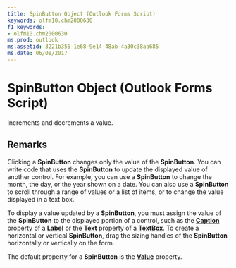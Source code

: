 ```yaml
---
title: SpinButton Object (Outlook Forms Script)
keywords: olfm10.chm2000630
f1_keywords:
- olfm10.chm2000630
ms.prod: outlook
ms.assetid: 3221b356-1e68-9e14-48ab-4a30c38aa685
ms.date: 06/08/2017
---
```



# SpinButton Object (Outlook Forms Script)

Increments and decrements a value.


## Remarks

Clicking a **SpinButton** changes only the value of the **SpinButton**. You can write code that uses the **SpinButton** to update the displayed value of another control. For example, you can use a **SpinButton** to change the month, the day, or the year shown on a date. You can also use a **SpinButton** to scroll through a range of values or a list of items, or to change the value displayed in a text box.

To display a value updated by a **SpinButton**, you must assign the value of the **SpinButton** to the displayed portion of a control, such as the **[Caption](label-caption-property-outlook-forms-script.md)** property of a **[Label](label-object-outlook-forms-script.md)** or the **[Text](textbox-text-property-outlook-forms-script.md)** property of a **[TextBox](textbox-object-outlook-forms-script.md)**. To create a horizontal or vertical **SpinButton**, drag the sizing handles of the **SpinButton** horizontally or vertically on the form.

The default property for a **SpinButton** is the **[Value](textbox-value-property-outlook-forms-script.md)** property.


